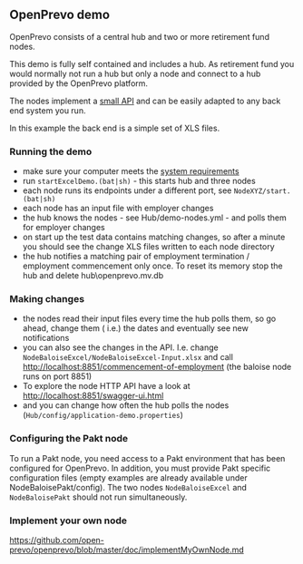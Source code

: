 ## OpenPrevo demo
OpenPrevo consists of a central hub and two or more retirement fund nodes.

This demo is fully self contained and includes a hub.
As retirement fund you would normally not run a hub but only a node and connect to a hub provided by the OpenPrevo platform.

The nodes implement a [small API](https://github.com/open-prevo/openprevo/tree/master/node-api) and can be easily adapted to any back end system you run.

In this example the back end is a simple set of XLS files.

### Running the demo
- make sure your computer meets the [system requirements](https://github.com/open-prevo/openprevo/blob/master/doc/gettingStarted.md)
- run `startExcelDemo.(bat|sh)` - this starts hub and three nodes
- each node runs its endpoints under a different port, see `NodeXYZ/start.(bat|sh)`
- each node has an input file with employer changes
- the hub knows the nodes - see Hub/demo-nodes.yml - and polls them for employer changes
- on start up the test data contains matching changes, so after a minute you should see the change XLS files written to each node directory
- the hub notifies a matching pair of employment termination / employment commencement only once. To reset its memory stop the hub and delete hub\openprevo.mv.db

### Making changes 
- the nodes read their input files every time the hub polls them, so go ahead, change them ( i.e.) the dates and eventually see new notifications
- you can also see the changes in the API. I.e. change `NodeBaloiseExcel/NodeBaloiseExcel-Input.xlsx` and call [http://localhost:8851/commencement-of-employment](http://localhost:8851/commencement-of-employment)
(the baloise node runs on port 8851)
- To explore the node HTTP API have a look at [http://localhost:8851/swagger-ui.html](http://localhost:8851/swagger-ui.html)
- and you can change how often the hub polls the nodes (`Hub/config/application-demo.properties`)

### Configuring the Pakt node
To run a Pakt node, you need access to a Pakt environment that has been configured for OpenPrevo. 
In addition, you must provide Pakt specific configuration files (empty examples are already available under
NodeBaloisePakt/config). The two nodes `NodeBaloiseExcel` and `NodeBaloisePakt` should not run simultaneously.

### Implement your own node
https://github.com/open-prevo/openprevo/blob/master/doc/implementMyOwnNode.md
